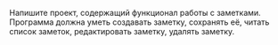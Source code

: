 Напишите проект, содержащий функционал работы с заметками. 
Программа должна уметь создавать заметку, сохранять её, 
читать список заметок, редактировать заметку, удалять заметку.